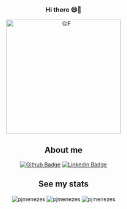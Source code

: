 <div align="center"> 
  
  ### Hi there 😄👋

<img align="center" alt="GIF" height="300px" src="https://media0.giphy.com/media/ASd0Ukj0y3qMM/giphy.gif?cid=790b7611512a847102b76a9492441f4ed770449496200007&rid=giphy.gif&ct=g" />


## About me 
[![Github Badge](https://img.shields.io/badge/-Github-000?style=flat-square&logo=Github&logoColor=white&link=link_do_seu_perfil_no_github)](https://github.com/pjmenezes)
[![Linkedin Badge](https://img.shields.io/badge/-LinkedIn-blue?style=flat-square&logo=Linkedin&logoColor=white&link=link_do_seu_perfil_no_linkedin)](https://www.linkedin.com/in/pedrojemeson)
 
  
## See my stats 

<img align="center" src="https://github-readme-stats.vercel.app/api/top-langs?username=pjmenezes" alt="pjmenezes"/> 

<img align="center" src="https://github-readme-stats.vercel.app/api?username=pjmenezes" alt="pjmenezes"/>

<img align="center" src="https://github-readme-streak-stats.herokuapp.com/?user=pjmenezes" alt="pjmenezes"/>

</div>
